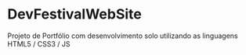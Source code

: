 # DevFestivalWebSite
Projeto de Portfólio com desenvolvimento solo utilizando as linguagens HTML5 / CSS3 / JS
